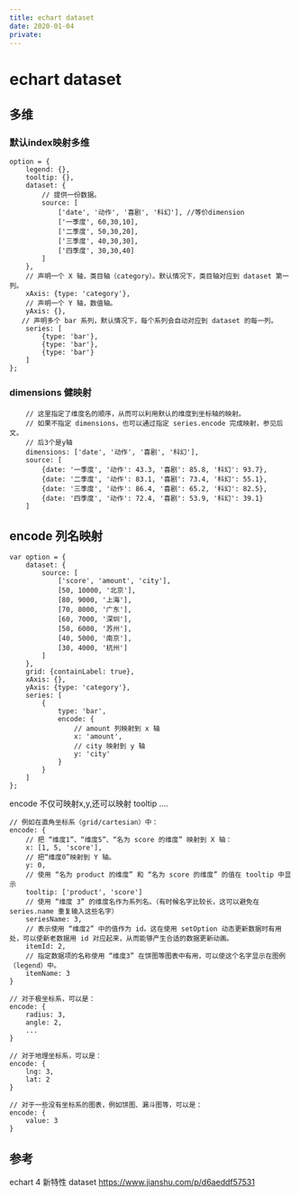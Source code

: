 ```yaml
---
title: echart dataset
date: 2020-01-04
private: 
---
```

# echart dataset

## 多维

### 默认index映射多维

    option = {
        legend: {},
        tooltip: {},
        dataset: {
            // 提供一份数据。
            source: [
                ['date', '动作', '喜剧', '科幻'], //等价dimension
                ['一季度', 60,30,10],
                ['二季度', 50,30,20],
                ['三季度', 40,30,30],
                ['四季度', 30,30,40]
            ]
        },
        // 声明一个 X 轴，类目轴（category）。默认情况下，类目轴对应到 dataset 第一列。
        xAxis: {type: 'category'},
        // 声明一个 Y 轴，数值轴。
        yAxis: {},
       // 声明多个 bar 系列，默认情况下，每个系列会自动对应到 dataset 的每一列。
        series: [
            {type: 'bar'},
            {type: 'bar'},
            {type: 'bar'}
        ]
    };

### dimensions 健映射
        // 这里指定了维度名的顺序，从而可以利用默认的维度到坐标轴的映射。
        // 如果不指定 dimensions，也可以通过指定 series.encode 完成映射，参见后文。
        // 后3个是y轴
        dimensions: ['date', '动作', '喜剧', '科幻'], 
        source: [
            {date: '一季度', '动作': 43.3, '喜剧': 85.8, '科幻': 93.7},
            {date: '二季度', '动作': 83.1, '喜剧': 73.4, '科幻': 55.1},
            {date: '三季度', '动作': 86.4, '喜剧': 65.2, '科幻': 82.5},
            {date: '四季度', '动作': 72.4, '喜剧': 53.9, '科幻': 39.1}
        ]

## encode 列名映射
    var option = {
        dataset: {
            source: [
                ['score', 'amount', 'city'],
                [50, 10000, '北京'],
                [80, 9000, '上海'],
                [70, 8000, '广东'],
                [60, 7000, '深圳'],
                [50, 6000, '苏州'],
                [40, 5000, '南京'],
                [30, 4000, '杭州']
            ]
        },
        grid: {containLabel: true},
        xAxis: {},
        yAxis: {type: 'category'},
        series: [
            {
                type: 'bar',
                encode: {
                    // amount 列映射到 x 轴
                    x: 'amount',
                    // city 映射到 y 轴
                    y: 'city'
                }
            }
        ]
    };

encode 不仅可映射x,y,还可以映射 tooltip ....

    // 例如在直角坐标系（grid/cartesian）中：
    encode: {
        // 把 “维度1”、“维度5”、“名为 score 的维度” 映射到 X 轴：
        x: [1, 5, 'score'],
        // 把“维度0”映射到 Y 轴。
        y: 0,
        // 使用 “名为 product 的维度” 和 “名为 score 的维度” 的值在 tooltip 中显示
        tooltip: ['product', 'score']
        // 使用 “维度 3” 的维度名作为系列名。（有时候名字比较长，这可以避免在 series.name 重复输入这些名字）
        seriesName: 3,
        // 表示使用 “维度2” 中的值作为 id。这在使用 setOption 动态更新数据时有用处，可以使新老数据用 id 对应起来，从而能够产生合适的数据更新动画。
        itemId: 2,
        // 指定数据项的名称使用 “维度3” 在饼图等图表中有用，可以使这个名字显示在图例（legend）中。
        itemName: 3
    }

    // 对于极坐标系，可以是：
    encode: {
        radius: 3,
        angle: 2,
        ...
    }

    // 对于地理坐标系，可以是：
    encode: {
        lng: 3,
        lat: 2
    }

    // 对于一些没有坐标系的图表，例如饼图、漏斗图等，可以是：
    encode: {
        value: 3
    }

## 参考
echart 4 新特性 dataset https://www.jianshu.com/p/d6aeddf57531
